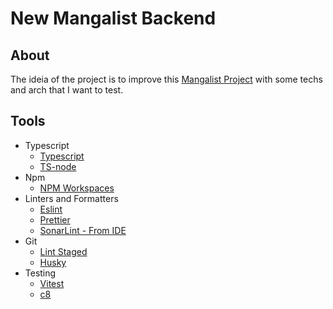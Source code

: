 # New Mangalist Backend

## About

The ideia of the project is to improve this [Mangalist Project](https://github.com/dre1597/MangaList_JSON-server) with some techs and arch that I want to test.

## Tools

- Typescript
  - [Typescript](https://www.typescriptlang.org/)
  - [TS-node](https://www.npmjs.com/package/ts-node)
- Npm
  - [NPM Workspaces](https://docs.npmjs.com/cli/v9/using-npm/workspaces?v=true)
- Linters and Formatters
  - [Eslint](https://eslint.org/)
  - [Prettier](https://prettier.io/)
  - [SonarLint - From IDE](https://plugins.jetbrains.com/plugin/7973-sonarlint)
- Git
  - [Lint Staged](https://github.com/okonet/lint-staged)
  - [Husky](https://github.com/typicode/husky)
- Testing
  - [Vitest](https://vitest.dev/)
  - [c8](https://github.com/bcoe/c8)
